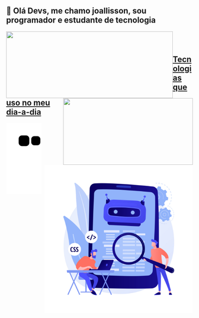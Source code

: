 ## 👋 Olá Devs, me chamo joallisson, sou programador e estudante de tecnologia

<div align="left" padding-bottom="50em">
  <a href="https://github.com/Joallisson"/>
  <img align="left" height="180em" width="450em" src="https://github-readme-stats.vercel.app/api?username=Joallisson&show_icons=true&theme=dark&include_all_commits=true&count_private=true"/>
  <img align="right" height="180em" width="350em" src="https://github-readme-stats.vercel.app/api/top-langs/?username=Joallisson&layout=compact&langs_count=7&theme=dark"/>
</div>
<br/>
<br/>
<div></div>

<img border="solid 5px" align="right" width="400em" src="devs.jpg"/>

## Tecnologias que uso no meu dia-a-dia  
 
 ![Snake animation](https://github.com/Joallisson/Joallisson/blob/output/github-contribution-grid-snake.svg)
